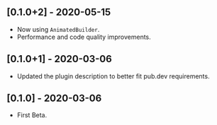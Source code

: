 ## [0.1.0+2] - 2020-05-15

* Now using `AnimatedBuilder`.
* Performance and code quality improvements.

## [0.1.0+1] - 2020-03-06

* Updated the plugin description to better fit pub.dev requirements.

## [0.1.0] - 2020-03-06

* First Beta.

